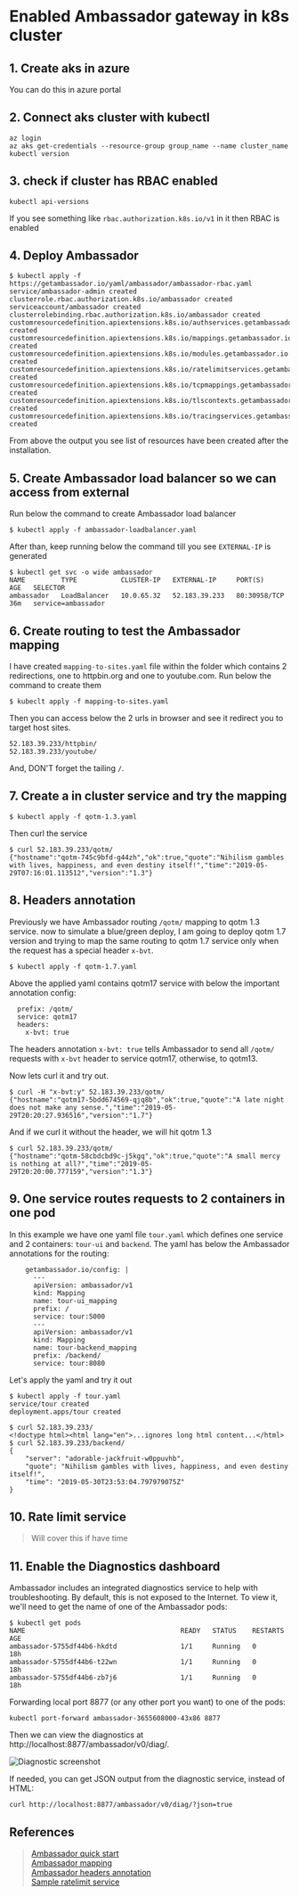 # Enabled Ambassador gateway in k8s cluster
## 1. Create aks in azure
You can do this in azure portal

## 2. Connect aks cluster with kubectl

```
az login
az aks get-credentials --resource-group group_name --name cluster_name
kubectl version
```

## 3. check if cluster has RBAC enabled

```
kubectl api-versions
```

If you see something like `rbac.authorization.k8s.io/v1` in it then RBAC is enabled

## 4. Deploy Ambassador

```
$ kubectl apply -f https://getambassador.io/yaml/ambassador/ambassador-rbac.yaml
service/ambassador-admin created
clusterrole.rbac.authorization.k8s.io/ambassador created
serviceaccount/ambassador created
clusterrolebinding.rbac.authorization.k8s.io/ambassador created
customresourcedefinition.apiextensions.k8s.io/authservices.getambassador.io created
customresourcedefinition.apiextensions.k8s.io/mappings.getambassador.io created
customresourcedefinition.apiextensions.k8s.io/modules.getambassador.io created
customresourcedefinition.apiextensions.k8s.io/ratelimitservices.getambassador.io created
customresourcedefinition.apiextensions.k8s.io/tcpmappings.getambassador.io created
customresourcedefinition.apiextensions.k8s.io/tlscontexts.getambassador.io created
customresourcedefinition.apiextensions.k8s.io/tracingservices.getambassador.io created
```

From above the output you see list of resources have been created after the installation.

## 5. Create Ambassador load balancer so we can access from external

Run below the command to create Ambassador load balancer
```
$ kubectl apply -f ambassador-loadbalancer.yaml
```

After than, keep running below the command till you see `EXTERNAL-IP` is generated
```
$ kubectl get svc -o wide ambassador
NAME         TYPE           CLUSTER-IP   EXTERNAL-IP     PORT(S)        AGE   SELECTOR
ambassador   LoadBalancer   10.0.65.32   52.183.39.233   80:30958/TCP   36m   service=ambassador
```

## 6. Create routing to test the Ambassador mapping

I have created `mapping-to-sites.yaml` file within the folder which contains 2 redirections, one to httpbin.org and one to youtube.com. Run below the command to create them
```
$ kubeclt apply -f mapping-to-sites.yaml
```

Then you can access below the 2 urls in browser and see it redirect you to target host sites.
```
52.183.39.233/httpbin/
52.183.39.233/youtube/
```
And, DON'T forget the tailing `/`.

## 7. Create a in cluster service and try the mapping

```
$ kubectl apply -f qotm-1.3.yaml
```

Then curl the service
```
$ curl 52.183.39.233/qotm/
{"hostname":"qotm-745c9bfd-g44zh","ok":true,"quote":"Nihilism gambles with lives, happiness, and even destiny itself!","time":"2019-05-29T07:16:01.113512","version":"1.3"}
```

## 8. Headers annotation

Previously we have Ambassador routing `/qotm/` mapping to qotm 1.3 service. now to simulate a blue/green deploy, I am going to deploy qotm 1.7 version and trying to map the same routing to qotm 1.7 service only when the request has a special header `x-bvt`.
```
$ kubectl apply -f qotm-1.7.yaml
```

Above the applied yaml contains qotm17 service with below the important annotation config:
```
  prefix: /qotm/
  service: qotm17
  headers: 
    x-bvt: true
```

The headers annotation `x-bvt: true` tells Ambassador to send all `/qotm/` requests with `x-bvt` header to service qotm17, otherwise, to qotm13.

Now lets curl it and try out.
```
$ curl -H "x-bvt:y" 52.183.39.233/qotm/
{"hostname":"qotm17-5bdd674569-qjq8b","ok":true,"quote":"A late night does not make any sense.","time":"2019-05-29T20:20:27.936516","version":"1.7"}
```

And if we curl it without the header, we will hit qotm 1.3
```
$ curl 52.183.39.233/qotm/
{"hostname":"qotm-58cbdcbd9c-j5kgq","ok":true,"quote":"A small mercy is nothing at all?","time":"2019-05-29T20:20:00.777159","version":"1.3"}
```
## 9. One service routes requests to 2 containers in one pod

In this example we have one yaml file `tour.yaml` which defines one service and 2 containers: `tour-ui` and `backend`. The yaml has below the Ambassador annotations for the routing:
```
    getambassador.io/config: |
      ---
      apiVersion: ambassador/v1
      kind: Mapping
      name: tour-ui_mapping
      prefix: /
      service: tour:5000
      ---
      apiVersion: ambassador/v1
      kind: Mapping
      name: tour-backend_mapping
      prefix: /backend/
      service: tour:8080
```

Let's apply the yaml and try it out

```
$ kubectl apply -f tour.yaml
service/tour created
deployment.apps/tour created

$ curl 52.183.39.233/
<!doctype html><html lang="en">...ignores long html content...</html>
$ curl 52.183.39.233/backend/
{
    "server": "adorable-jackfruit-w0ppuvhb",
    "quote": "Nihilism gambles with lives, happiness, and even destiny itself!",
    "time": "2019-05-30T23:53:04.797979075Z"
}
```

## 10. Rate limit service
> Will cover this if have time







## 11. Enable the Diagnostics dashboard

Ambassador includes an integrated diagnostics service to help with troubleshooting. By default, this is not exposed to the Internet. To view it, we'll need to get the name of one of the Ambassador pods:

```
$ kubectl get pods
NAME                                       READY   STATUS    RESTARTS   AGE
ambassador-5755df44b6-hkdtd                1/1     Running   0          18h
ambassador-5755df44b6-t22wn                1/1     Running   0          18h
ambassador-5755df44b6-zb7j6                1/1     Running   0          18h
```

Forwarding local port 8877 (or any other port you want) to one of the pods:

```
kubectl port-forward ambassador-3655608000-43x86 8877
```

Then we can view the diagnostics at http://localhost:8877/ambassador/v0/diag/.

![Diagnostic screenshot](./ScreenShot-Diagnostic.png)

If needed, you can get JSON output from the diagnostic service, instead of HTML:

```
curl http://localhost:8877/ambassador/v0/diag/?json=true
```

## References
> [Ambassador quick start](https://www.getambassador.io/user-guide/getting-started/)  
[Ambassador mapping](https://www.getambassador.io/reference/mappings/)  
[Ambassador headers annotation](https://www.getambassador.io/reference/headers/#headers)  
[Sample ratelimit service](https://github.com/datawire/ambassador/blob/f653780befd65d72f955e94f5fac146d8794c712/unused-e2e/ratelimit-service/server.js)
